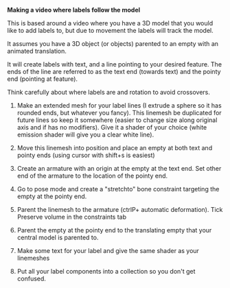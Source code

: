 **Making a video where labels follow the model**

This is based around a video where you have a 3D model that you would like to add labels to, but due to movement the labels will track the model.

It assumes you have a 3D object (or objects) parented to an empty with an animated translation.

It will create labels with text, and a line pointing to your desired feature. The ends of the line are referred to as the text end (towards text) and the pointy end (pointing at feature).

Think carefully about where labels are and rotation to avoid crossovers.

1. Make an extended mesh for your label lines (I extrude a sphere so it has rounded ends, but whatever you fancy). This linemesh be duplicated for future lines so keep it somewhere (easier to change size along original axis and if has no modifiers). Give it a shader of your choice (white emission shader will give you a clear white line).

2. Move this linemesh into position and place an empty at both text and pointy ends (using cursor with shift+s is easiest)

3. Create an armature with an origin at the empty at the text end. Set other end of the armature to the location of the pointy end.

4. Go to pose mode and create a "stretchto" bone constraint targeting the empty at the pointy end.

5. Parent the linemesh to the armature (ctrlP+  automatic deformation). Tick Preserve volume in the constraints tab

6. Parent the empty at the pointy end to the translating empty that your central model is parented to.

7. Make some text for your label and give the same shader as your linemeshes 

8. Put all your label components into a collection so you don't get confused.

